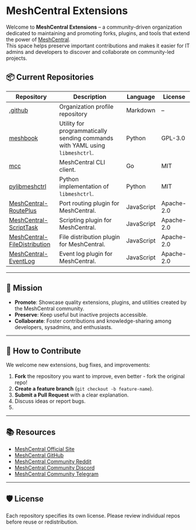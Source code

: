 # MeshCentral Extensions

Welcome to **MeshCentral Extensions** – a community-driven organization dedicated to maintaining and promoting forks, plugins, and tools that extend the power of [MeshCentral](https://meshcentral.com/).<br>
This space helps preserve important contributions and makes it easier for IT admins and developers to discover and collaborate on community-led projects.

## 📦 Current Repositories

| Repository                                                                                             | Description                                                                  | Language   | License    |
| ------------------------------------------------------------------------------------------------------ | ---------------------------------------------------------------------------- | ---------- | ---------- |
| [.github](https://github.com/meshcentral-extensions/.github)                                           | Organization profile repository                                              | Markdown   | –          |
| [meshbook](https://github.com/meshcentral-extensions/meshbook)                                         | Utility for programmatically sending commands with YAML using `libmeshctrl`. | Python     | GPL-3.0    |
| [mcc](https://github.com/meshcentral-extensions/mcc)                                                   | MeshCentral CLI client.                                                      | Go         | MIT        |
| [pylibmeshctrl](https://github.com/meshcentral-extensions/pylibmeshctrl)                               | Python implementation of `libmeshctrl`.                                      | Python     | MIT        |
| [MeshCentral-RoutePlus](https://github.com/meshcentral-extensions/MeshCentral-RoutePlus)               | Port routing plugin for MeshCentral.                                         | JavaScript | Apache-2.0 |
| [MeshCentral-ScriptTask](https://github.com/meshcentral-extensions/MeshCentral-ScriptTask)             | Scripting plugin for MeshCentral.                                            | JavaScript | Apache-2.0 |
| [MeshCentral-FileDistribution](https://github.com/meshcentral-extensions/MeshCentral-FileDistribution) | File distribution plugin for MeshCentral.                                    | JavaScript | Apache-2.0 |
| [MeshCentral-EventLog](https://github.com/meshcentral-extensions/MeshCentral-EventLog)                 | Event log plugin for MeshCentral.                                            | JavaScript | Apache-2.0 |

---

## 🚀 Mission

* **Promote**: Showcase quality extensions, plugins, and utilities created by the MeshCentral community.
* **Preserve**: Keep useful but inactive projects accessible.
* **Collaborate**: Foster contributions and knowledge-sharing among developers, sysadmins, and enthusiasts.

---

## 🤝 How to Contribute

We welcome new extensions, bug fixes, and improvements:

1. **Fork** the repository you want to improve, even better - fork the original repo!
2. **Create a feature branch** (`git checkout -b feature-name`).
3. **Submit a Pull Request** with a clear explanation.
4. Discuss ideas or report bugs.
5. 
---

## 📚 Resources

* [MeshCentral Official Site](https://meshcentral.com/)
* [MeshCentral GitHub](https://github.com/Ylianst/MeshCentral)
* [MeshCentral Community Reddit](https://www.reddit.com/r/MeshCentral/)
* [MeshCentral Community Discord](https://discord.gg/8wHC6ASWAc)
* [MeshCentral Community Telegram](https://t.me/meshcentral)

---

## 🛡 License

Each repository specifies its own license. Please review individual repos before reuse or redistribution.
